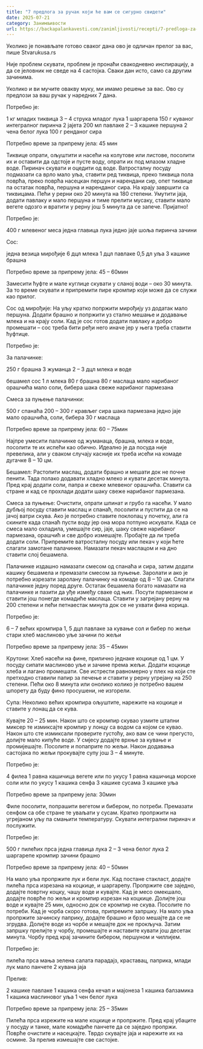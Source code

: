 ```yaml
---
title: "7 предлога за ручак који ће вам се сигурно свидети"
date: 2025-07-21
category: Занимљивости
url: https://backapalankavesti.com/zanimljivosti/recepti/7-predloga-za-rucak-koji-ce-vam-se-sigurno-svideti/
---
```


Уколико је понављате готово сваког дана ово је одличан прелог за вас, пише Stvarukusa.rs

Није проблем скувати, проблем је пронаћи свакодневно инспирацију, а да се јеловник не сведе на 4 састојка. Сваки дан исто, само са другим зачинима.

Уколико и ви мучите овакву муку, ми имамо решење за вас. Ово су предлози за ваш ручак у наредних 7 дана.

Потребно је:

1 кг младих тиквица
3 – 4 струка младог лука
1 шаргарепа
150 г куваног интегралног пиринча
2 јајета
200 мл павлаке
2 – 3 кашике першуна
2 чена белог лука
100 г ренданог сира

Потребно време за припрему јела: 45 мин

Тиквице опрати, ољуштити и насећи на колутове или листове, посолити их и оставити да одстоје и пусте воду, опрати их под млазом хладне воде. Пиринач скувати и оцедити од воде. Ватросталну посуду подмазати са врло мало уља, ставити ред тиквица, преко тиквица пола поврћа, преко поврћа насецкан першун и нарендани сир, опет тиквице па остатак поврћа, першуна и наренданог сира. На крају завршити са тиквицама. Пећи у рерни око 20 минута на 180 степени. Умутити јаја, додати павлаку и мало першуна и тиме прелити мусаку, ставити мало вегете одозго и вратити у рерну још 5 минута да се запече. Пријатно!

Потребно је:

400 г млевеног меса
једна главица лука
једно јаје
шоља пиринча
зачини

Сос:

једна везица мирођије
6 дцл млека
1 дцл павлаке
0,5 дл уља
3 кашике брашна

Потребно време за припрему јела: 45 – 60мин

Замесити ћуфте и мале куглице скувати у сланој води – око 30 минута. За то време скувати и припремити пире кромпир који може да се служи као прилог.

Сос од мирођије: На уљу кратко попржити мирођију уз додатак мало першуна. Додати брашно и попржити уз стално мешање и додавање млека и на крају соли. Кад је сос готов додати павлаку и добро промешати – сос треба бити ређи него иначе јер у њега треба ставити ћуфтице.

Потребно је:

За палачинке:

250 г брашна
3 жуманца
2 – 3 дцл млека и воде

бешамел сос
1 л млека
80 г брашна
80 г маслаца
мало нарибаног орашчића
мало соли, бибера
шака свеже нарибаног пармезана

Смеса за пуњење палачинки:

500 г спанаћа
200 – 300 г крављег сира
шака пармезана
једно јаје
мало орашчића, соли, бибера
30 г маслаца

Потребно време за припрему јела: 60 – 75мин

Најпре умесити палачинке од жуманаца, брашна, млека и воде, посолити те их испећи као обично. Идеално је да посуда није превелика, али у сваком случају касније их треба исећи на комаде дугачке 8 – 10 цм.

Бешамел: Растопити маслац, додати брашно и мешати док не почне пенити. Тада полако додавати хладно млеко и кувати десетак минута. Пред крај додати соли, папра и свеже млевеног орашчића. Ставити са стране и кад се прохлади додати шаку свеже нарибаног пармезана.

Смеса за пуњење: Очистити, опрати шпинат и грубо га насећи. У мало дубљој посуду ставити маслац и спанаћ, посолити и пустити да се на јачој ватри скува. Ако је потребно ставите поклопац у почетку, али га скините када спанаћ пусти воду јер она мора потпуно искувати. Када се смеса мало охладила, умешајте сир, јаје, шаку свеже нарибаног пармезана, орашчић и све добро измешајте. Пробајте да ли треба додати соли. Припремите ватросталну посуду или пекач у који ћете слагати замотане палачинке. Намазати пекач маслацом и на дно ставити слој бешамела.

Палачинке издашно намазати смесом од спанаћа и сира, затим додати кашику бешамела и премазати смесом за пуњење. Заролати и ако је потребно изрезати заролану палачинку на комаде од 8 – 10 цм. Слагати палачинке једну поред друге. Остатак бешамела богато намазати на палачинке и пазити да уђе између сваке од њих. Посути пармезаном и ставити још понегде комадиће маслаца. Ставити у загрејану рерну на 200 степени и пећи петнаестак минута док се не ухвати фина корица.

Потребно је:

6 – 7 већих кромпира
1, 5 дцл павлаке за кување
сол и бибер по жељи
стари хлеб
маслиново уље
зачини по жељи

Потребно време за припрему јела: 35 – 45мин

Крутони: Хлеб насећи на фине, прилично једнаке коцкице од 1 цм. У посуду сипати маслиново уље и зачине према жељи. Додати коцкице хлеба и лагано промешати. Све истрести равномерно у плех на који сте претходно ставили папир за печење и ставити у рерну угрејану на 250 степени. Пећи око 8 минута или онолико колико је потребно вашем шпорету да буду фино просушени, не изгорели.

Супа: Неколико већих кромпира ољуштите, нарежите на коцкице и ставите у лонац да се кува.

Кувајте 20 – 25 мин. Након што се кромпир скувао узмите штапни миксер те измиксајте кромпир у лонцу са водом са којом се кувао. Након што сте измиксали проверите густоћу, ако вам се чини прегусто, долијте мало кипуће воде. У смјесу додајте врхње за кување и промијешајте. Посолите и попаприте по жељи. Након додавања састојака по жељи прокувајте супу још 3 – 4 минуте.

Потребно је:

4 филеа
1 равна кашичица вегете или по укусу
1 равна кашичица морске соли или по укусу
1 кашика сенфа
3 кашике сусама
3 кашике уља

Потребно време за припрему јела: 30мин

Филе посолити, попрашити вегетом и бибером, по потреби. Премазати сенфом са обе стране те уваљати у сусам. Кратко пропржити на угрејаном уљу па смањити температуру. Скувати интегрални пиринач и послужити.

Потребно је:

500 г пилећих прса
једна главица лука
2 – 3 чена белог лука
2 шаргарепе
кромпир
зачини
брашно

Потребно време за припрему јела: 40 – 50мин

На мало уља пропржите лук и бели лук. Кад постане стакласт, додајте пилећа прса изрезана на коцкице, и шаргарепу. Пропржите све заједно, додајте повртну коцку, чашу воде и кувајте. Кад је месо омекшало, додајте поврће по жељи и кромпир изрезан на коцкице. Долијте још воде и кувајте 25 мин, односно док се кромпир не скува. Посолите по потреби. Кад је чорба скоро готова, припремите запршку. На мало уља пропржите зачинску паприку, додајте брашно и брзо мешајте да се не згрудва. Долијте воде из чорбе и мешајте док не прокључа. Затим запршку прелијте у чорбу, промешајте и наставите кувати још десетак минута. Чорбу пред крај зачините бибером, першуном и чиллијем.

Потребно је:

пилећа прса
мања зелена салата
парадајз, краставац, паприка, млади лук
мало панчете
2 кувана јаја

Прелив:

2 кашике павлаке
1 кашика сенфа
кечап и мајонеза
1 кашика балзамика
1 кашика маслиновог уља
1 чен белог лука

Потребно време за припрему јела: 25 – 35мин

Пилећа прса изрежите на мале коцкице и пропржите. Пред крај убаците у посуду и танке, мале комадиће панчете да се заједно пропржи. Поврће очистите и насецкајте. Тврдо скувајте јаја и нарежите их на осмине. За прелив измешајте све састојке.
